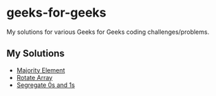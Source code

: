 # geeks-for-geeks
My solutions for various Geeks for Geeks coding challenges/problems.

## My Solutions

* [Majority Element](./majority_element_solution/README.md)
* [Rotate Array](./rotate_array_solution/README.md)
* [Segregate 0s and 1s](./segregate_zeroes_and_ones_solution/README.md)
